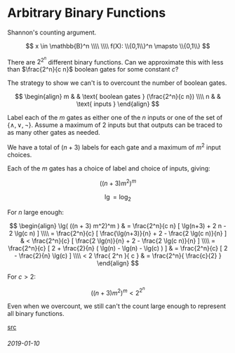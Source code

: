 Arbitrary Binary Functions
===

Shannon's counting argument.

$$
x \in \mathbb{B}^n \\\\
 \\\\
f(X): \\{0,1\\}^n \mapsto \\{0,1\\}
$$

There are $2^{2^n}$ different binary functions.
Can we approximate this with less than $\frac{2^n}{c n}$ boolean gates for some constant $c$?

The strategy to show we can't is to overcount the number of boolean gates.

$$
\begin{align}
 m & & \text{ boolean gates } (\frac{2^n}{c n}) \\\\
 n & & \text{ inputs }
\end{align}
$$

Label each of the $m$ gates as either one of the $n$ inputs or one of the set of $\{ \wedge, \vee, \neg \}$.
Assume a maximum of 2 inputs but that outputs can be traced to as many other gates as needed.

We have a total of $(n+3)$ labels for each gate and a maximum of $m^2$ input choices.

Each of the $m$ gates has a choice of label and choice of inputs, giving:


$$
 ((n + 3) m^2)^m 
$$

$$
\lg = \log_2
$$

For $n$ large enough:

$$
\begin{align}
 \lg( ((n + 3) m^2)^m ) & = \frac{2^n}{c n} [ \lg(n+3) + 2 n - 2 \lg(c n) ] \\\\
 = \frac{2^n}{c} [ \frac{\lg(n+3)}{n} + 2 - \frac{2 \lg(c n)}{n} ] & < \frac{2^n}{c} [ \frac{2 \lg(n)}{n} + 2 - \frac{2 \lg(c n)}{n} ] \\\\
 = \frac{2^n}{c} [ 2 + \frac{2}{n} ( \lg(n) - \lg(n) - \lg(c) ) ]  & = \frac{2^n}{c} [ 2 - \frac{2}{n} \lg(c) ] \\\\
 < 2 \frac{ 2^n }{ c } & = \frac{2^n}{ \frac{c}{2} }
\end{align}
$$

For $c>2$:

$$
 ((n + 3) m^2)^m < 2^{2^n}
$$

Even when we overcount, we still can't the count large enough to represent all binary functions.

[src](http://www.cs.utexas.edu/~panni/lec3.pdf)

###### 2019-01-10

